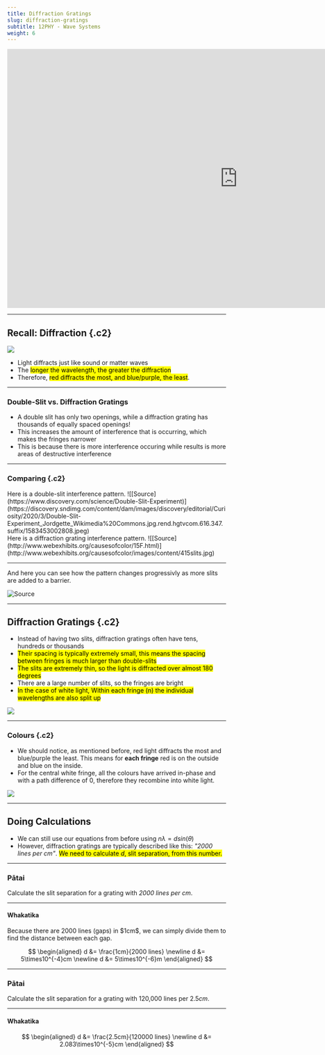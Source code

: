 ```yaml
---
title: Diffraction Gratings
slug: diffraction-gratings
subtitle: 12PHY - Wave Systems
weight: 6
---
```


<iframe width="1060" height="596" src="https://www.youtube.com/embed/F6dZjuw1KUo" title="YouTube video player" frameborder="0" allow="accelerometer; autoplay; clipboard-write; encrypted-media; gyroscope; picture-in-picture" allowfullscreen></iframe>

---

## Recall: Diffraction {.c2}

![](https://i2.wp.com/alevelphysics.co.uk/wp-content/uploads/2018/05/Figure-1-4.jpg)

- Light diffracts just like sound or matter waves
- The <mark>longer the wavelength, the greater the diffraction</mark>
- Therefore, <mark>red diffracts the most, and blue/purple, the least</mark>.

---

### Double-Slit vs. Diffraction Gratings

- A double slit has only two openings, while a diffraction grating has thousands of equally spaced openings!
- This increases the amount of interference that is occurring, which makes the fringes narrower
- This is because there is more interference occuring while results is more areas of destructive interference

---

### Comparing {.c2}

<div>
Here is a double-slit interference pattern.
![[Source](https://www.discovery.com/science/Double-Slit-Experiment)](https://discovery.sndimg.com/content/dam/images/discovery/editorial/Curiosity/2020/3/Double-Slit-Experiment_Jordgette_Wikimedia%20Commons.jpg.rend.hgtvcom.616.347.suffix/1583453002808.jpeg)
</div>
<div>
Here is a diffraction grating interference pattern.
![[Source](http://www.webexhibits.org/causesofcolor/15F.html)](http://www.webexhibits.org/causesofcolor/images/content/415slits.jpg)
</div>

---

And here you can see how the pattern changes progressivly as more slits are added to a barrier.

![[Source](http://labman.phys.utk.edu/phys222core/modules/m9/interference.htm)](http://labman.phys.utk.edu/phys222core/modules/m9/images/ipat.jpg)


---

## Diffraction Gratings {.c2}

- Instead of having two slits, diffraction gratings often have tens, hundreds or thousands
- <mark>Their spacing is typically extremely small, this means the spacing between fringes is much larger than double-slits</mark>
- <mark>The slits are extremely thin, so the light is diffracted over almost 180 degrees</mark>
- There are a large number of slits, so the fringes are bright
- <mark>In the case of white light, Within each fringe (n) the individual wavelengths are also split up</mark>

![](https://www.daviddarling.info/images/diffraction_grating.jpg)

---

### Colours {.c2}

- We should notice, as mentioned before, red light diffracts the most and blue/purple the least. This means for __each fringe__ red is on the outside and blue on the inside.
- For the central white fringe, all the colours have arrived in-phase and with a path difference of 0, therefore they recombine into white light.

![](https://www.daviddarling.info/images/diffraction_grating.jpg)

---

## Doing Calculations

- We can still use our equations from before using $n\lambda = dsin(\theta)$
- However, diffraction gratings are typically described like this: _"2000 lines per cm"_. <mark>We need to calculate $d$, slit separation, from this number.</mark>

---

### Pātai

Calculate the slit separation for a grating with _2000 lines per cm_.

---

#### Whakatika

<div class="answers">
<p>Because there are 2000 lines (gaps) in $1cm$, we can simply divide them to find the distance between each gap.</p>

$$
\begin{aligned}
    d &= \frac{1cm}{2000 lines} \newline
    d &= 5\times10^{-4}cm \newline
    d &= 5\times10^{-6}m
\end{aligned}
$$
</div>

---

### Pātai

Calculate the slit separation for a grating with 120,000 lines per $2.5cm$.

---

#### Whakatika

$$
\begin{aligned}
    d &= \frac{2.5cm}{120000 lines} \newline
    d &= 2.083\times10^{-5}cm
\end{aligned}
$$
